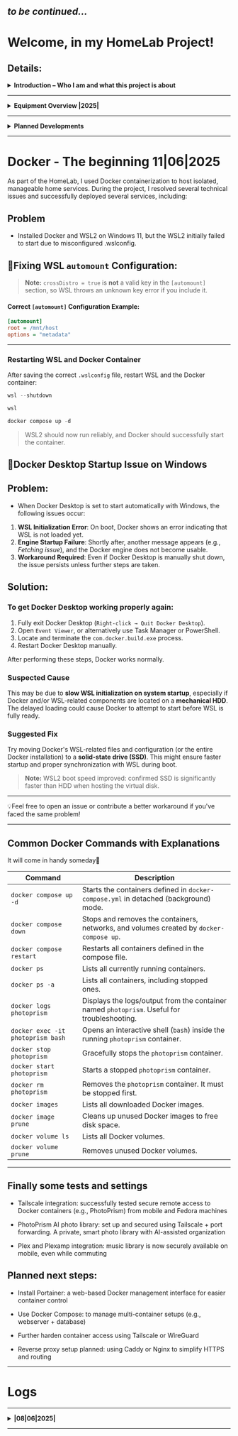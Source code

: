 ## *to be continued...*

# Welcome, in my HomeLab Project!

## Details:

<details>
<summary><strong>  Introduction – Who I am and what this project is about</strong></summary>

---

My name is Viktor Halupka, I was born in Budapest, and I have been living in Austria since 2014.  
Since my childhood (Commodore 64), I have been interested in the world of IT, but I worked in the gastronomy industry for a long time.  
At the age of forty, however, I decided to make a dream come true: to work professionally with IT, networks, and servers.

This homelab project is the first step on that path: I am building a real, working test environment on my own budget and in my free time, in order to gain hands-on experience in system and network administration.

This is not a perfectly sterile lab, but rather a fine worked, dynamically evolving learning platform, with its own mistakes, solutions, and documentation.

### My goal with this project is to:  
- demonstrate my progress,
- build a stable, remotely accessible, container-based home service platform that also serves as a learning environment,  
- help other beginners who are starting a similar journey, and  
- convince my future employer that they are dealing with a motivated, eager-to-learn, and practical-minded person.

**It’s never too late to change direction – the only thing that matters is that you take the first step.**

</details>

---

<details>
<summary><strong>  Equipment Overview |2025|</strong></summary>

---

### Workstations and Servers

---

#### MSI Thin 15 B12UC laptop: 
- CPU: Intel Core i5 (12th generation)  
- RAM: 32 GB  
- VGA: Nvidia RTX 3050  
- Storage: 1 TB NVMe SSD  
- OS: Fedora Linux  
- Purpose: Learning system administration, network simulations, monitoring  

#### Windows 11 Pro PC (main server): 
- CPU: Intel Core i7-8700K  
- RAM: 32 GB  
- VGA: Nvidia RTX 3060 Ti  
- Storage: 2× 1 TB NVMe SSD, 1 TB HDD  
- Roles: Plex + Tailscale media server, planned NGINX web server  

#### HP 15-ba106ng laptop (pfSense router): 
- CPU: AMD A9-9410  
- RAM: 8 GB  
- Storage: 1 TB HDD  
- OS: pfSense (fresh install, in configuration)  
- Roles: Firewall, DHCP, NAT, VLAN, port forwarding, VPN (WireGuard planned)  

### Network

---

- Netgear GS308E managed switch (8 ports)  
- UNI USB–Ethernet adapter for HP laptop  
- ISP Routers:  
  - ZTE MC888A Ultra (5G, main internet)  
  - ZTE H338A (4G, backup)  

### Mobile Devices

---

- iPhone 11 (static public IP, uses Tailscale)  
- Samsung tablet (Android 14, media playback, remote access)  

### Backup and Security

---

- Using pfSense Firewall
- Weekly full system backup
- Planning incremental backups  
- Documents on OneDrive for mobile access  
- Plexamp + Tailscale used during commutes for music  
- Tailscale exit node automatically enabled on iPhone for public network security  

</details>

---

<details>
<summary><strong>  Planned Developments</strong></summary>

---
  
- Set up NGINX web server on Windows  
- Create basic static website for portfolio/monitoring  
- Finish pfSense full configuration  
- Automate Wake-on-LAN and remote management  
- Update automation with Ansible
- Docker installation with Photoprism for photo cataloging and secure, remote access from mobile
- Planning Wake-on-LAN and remote server control automation 

</details>

---

# Docker - The beginning 11|06|2025

As part of the HomeLab, I used Docker containerization to host isolated, manageable home services. During the project, I resolved several technical issues and successfully deployed several services, including:

## Problem

- Installed Docker and WSL2 on Windows 11, but the WSL2 initially failed to start due to misconfigured .wslconfig.

## 🔨Fixing WSL `automount` Configuration:

> **Note:** `crossDistro = true` is **not** a valid key in the `[automount]` section, so WSL throws an unknown key error if you include it.

####  Correct `[automount]` Configuration Example:

```ini
[automount]
root = /mnt/host
options = "metadata"
```

---

### Restarting WSL and Docker Container

After saving the correct `.wslconfig` file, restart WSL and the Docker container:

```powershell
wsl --shutdown
```

```powershell
wsl
```

```powershell
docker compose up -d
```

>  WSL2 should now run reliably, and Docker should successfully start the container.

## 🔨Docker Desktop Startup Issue on Windows

## Problem:

- When Docker Desktop is set to start automatically with Windows, the following issues occur:

1. **WSL Initialization Error**: On boot, Docker shows an error indicating that WSL is not loaded yet.
2. **Engine Startup Failure**: Shortly after, another message appears (e.g., *Fetching issue*), and the Docker engine does not become usable.
3. **Workaround Required**: Even if Docker Desktop is manually shut down, the issue persists unless further steps are taken.

## Solution:
### To get Docker Desktop working properly again:

1. Fully exit Docker Desktop (`Right-click → Quit Docker Desktop`).
2. Open `Event Viewer`, or alternatively use Task Manager or PowerShell.
3. Locate and terminate the `com.docker.build.exe` process.
4. Restart Docker Desktop manually.

After performing these steps, Docker works normally.

### Suspected Cause
This may be due to **slow WSL initialization on system startup**, especially if Docker and/or WSL-related components are located on a **mechanical HDD**. The delayed loading could cause Docker to attempt to start before WSL is fully ready.

### Suggested Fix
Try moving Docker's WSL-related files and configuration (or the entire Docker installation) to a **solid-state drive (SSD)**. This might ensure faster startup and proper synchronization with WSL during boot.

> **Note:** WSL2 boot speed improved: confirmed SSD is significantly faster than HDD when hosting the virtual disk.

---

💡Feel free to open an issue or contribute a better workaround if you've faced the same problem!


---

## Common Docker Commands with Explanations  
It will come in handy someday🙂

| Command                           | Description                                                                                 |
| --------------------------------- | ------------------------------------------------------------------------------------------- |
| `docker compose up -d`            | Starts the containers defined in `docker-compose.yml` in detached (background) mode.        |
| `docker compose down`             | Stops and removes the containers, networks, and volumes created by `docker-compose up`.     |
| `docker compose restart`          | Restarts all containers defined in the compose file.                                        |
| `docker ps`                       | Lists all currently running containers.                                                     |
| `docker ps -a`                    | Lists all containers, including stopped ones.                                               |
| `docker logs photoprism`          | Displays the logs/output from the container named `photoprism`. Useful for troubleshooting. |
| `docker exec -it photoprism bash` | Opens an interactive shell (`bash`) inside the running `photoprism` container.              |
| `docker stop photoprism`          | Gracefully stops the `photoprism` container.                                                |
| `docker start photoprism`         | Starts a stopped `photoprism` container.                                                    |
| `docker rm photoprism`            | Removes the `photoprism` container. It must be stopped first.                               |
| `docker images`                   | Lists all downloaded Docker images.                                                         |
| `docker image prune`              | Cleans up unused Docker images to free disk space.                                          |
| `docker volume ls`                | Lists all Docker volumes.                                                                   |
| `docker volume prune`             | Removes unused Docker volumes.                                                              |

---

## Finally some tests and settings

- Tailscale integration: successfully tested secure remote access to Docker containers (e.g., PhotoPrism) from mobile and Fedora machines

- PhotoPrism AI photo library: set up and secured using Tailscale + port forwarding. A private, smart photo library with AI-assisted organization

- Plex and Plexamp integration: music library is now securely available on mobile, even while commuting


## Planned next steps:

- Install Portainer: a web-based Docker management interface for easier container control

- Use Docker Compose: to manage multi-container setups (e.g., webserver + database)

- Further harden container access using Tailscale or WireGuard

- Reverse proxy setup planned: using Caddy or Nginx to simplify HTTPS and routing

---

# Logs

---

<details>
<summary><strong> |08|06|2025|</strong></summary> 

---
  
## System Tweaks:
- Pagefile set to initial 1024 MB, max 4892 MB on SSD (works well with 32 GB RAM)

## Network Setup: 
- UPnP enabled (helps Plex and Tailscale)  
- SIP-ALG still on, will disable after Wi-Fi Calling off  
- MAC/IP/Port Filtering disabled (unnecessary)  
- DMZ not used  
- Manual port forwarding for Plex (32400) working; UPnP might be disabled
- pfSense configuration ongoing (WAN/LAN, VLAN, WireGuard, port forwarding)  

## Plex + Tailscale: 
- Direct connection enabled, better and stable streaming  
- iPhone uses Tailscale *exit node* depending on network  
- Plex works flawlessly over Tailscale  

</details>

---
